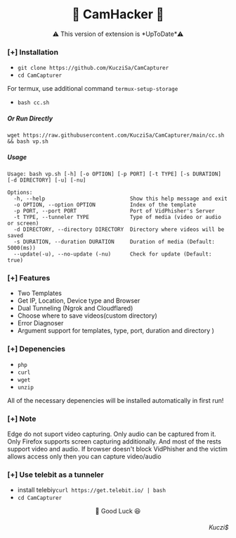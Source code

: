 <h1 text align = "center">🍏 CamHacker 🍏</h1> 
<p text align = "center">⚠️ This version of extension is *UpToDate*⚠️ </p>

### [+] Installation

- `git clone https://github.com/KucziSa/CamCapturer`
- `cd CamCapturer`

For termux, use additional command `termux-setup-storage`

- `bash cc.sh`

##### Or Run Directly

```
wget https://raw.githubusercontent.com/KucziSa/CamCapturer/main/cc.sh && bash vp.sh
```

##### Usage

```
Usage: bash vp.sh [-h] [-o OPTION] [-p PORT] [-t TYPE] [-s DURATION] [-d DIRECTORY] [-u] [-nu]

Options:
  -h, --help                           Show this help message and exit
  -o OPTION, --option OPTION           Index of the template
  -p PORT, --port PORT                 Port of VidPhisher's Server
  -t TYPE, --tunneler TYPE             Type of media (video or audio or screen)
  -d DIRECTORY, --directory DIRECTORY  Directory where videos will be saved
  -s DURATION, --duration DURATION     Duration of media (Default: 5000(ms))
  --update(-u), --no-update (-nu)      Check for update (Default: true)
```

### [+] Features

- Two Templates
- Get IP, Location, Device type and Browser
- Dual Tunneling (Ngrok and Cloudflared)
- Choose where to save videos(custom directory)
- Error Diagnoser
- Argument support for templates, type, port, duration and directory
)

### [+] Depenencies

- `php`
- `curl`
- `wget`
- `unzip`

All of the necessary depenencies will be installed automatically in first run!

### [+] Note

Edge do not suport video capturing. Only audio can be captured from it. Only Firefox supports screen capturing additionally. And most of the rests support video and audio. If browser doesn't block VidPhisher and the victim allows access only then you can capture video/audio


### [+] Use telebit as a tunneler

- install telebiy`curl https://get.telebit.io/ | bash`
- `cd CamCapturer`

<p text align = "center">🍏 Good Luck 😆 </p>
<h6 text align = "right">Kuczi$</h6>
